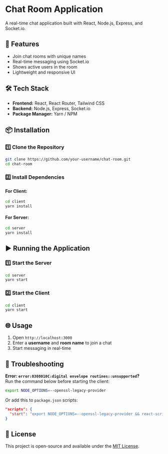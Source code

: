 # Chat Room Application

A real-time chat application built with React, Node.js, Express, and Socket.io.

## 🚀 Features
- Join chat rooms with unique names
- Real-time messaging using Socket.io
- Shows active users in the room
- Lightweight and responsive UI

## 🛠️ Tech Stack
- **Frontend:** React, React Router, Tailwind CSS
- **Backend:** Node.js, Express, Socket.io
- **Package Manager:** Yarn / NPM

## 📦 Installation

### 1️⃣ Clone the Repository
```sh
git clone https://github.com/your-username/chat-room.git
cd chat-room
```

### 2️⃣ Install Dependencies
#### For Client:
```sh
cd client
yarn install
```
#### For Server:
```sh
cd server
yarn install
```

## ▶️ Running the Application

### 1️⃣ Start the Server
```sh
cd server
yarn start
```

### 2️⃣ Start the Client
```sh
cd client
yarn start
```

## 🌐 Usage
1. Open `http://localhost:3000`
2. Enter a **username** and **room name** to join a chat
3. Start messaging in real-time

## 🔧 Troubleshooting
**Error: `error:0308010C:digital envelope routines::unsupported`?**  
Run the command below before starting the client:
```sh
export NODE_OPTIONS=--openssl-legacy-provider
```
Or add this to `package.json` scripts:
```json
"scripts": {
  "start": "export NODE_OPTIONS=--openssl-legacy-provider && react-scripts start"
}
```

## 📜 License
This project is open-source and available under the [MIT License](LICENSE).

